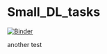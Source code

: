 # Small_DL_tasks
[![Binder](https://mybinder.org/badge.svg)](https://mybinder.org/v2/gh/neychev/small_DL_repo/master)

another test
